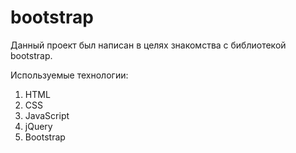 # bootstrap

Данный проект был написан в целях знакомства с библиотекой bootstrap.

Используемые технологии:
1. HTML
2. CSS
3. JavaScript
4. jQuery
5. Bootstrap
